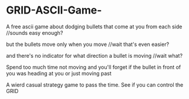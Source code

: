 # GRID-ASCII-Game-

A free ascii game about dodging bullets that come at you from each side
//sounds easy enough?

but the bullets move only when you move
//wait that's even easier?

and there's no indicator for what direction a bullet is moving
//wait what?

Spend too much time not moving and you'll forget if the bullet in front of you was heading at you or just moving past

A wierd casual strategy game to pass the time. 
See if you can control the GRID

